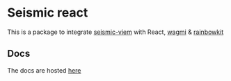# Seismic react

This is a package to integrate [seismic-viem](../seismic-viem/) with React, [wagmi](https://wagmi.sh) & [rainbowkit](https://www.rainbowkit.com/)

## Docs

The docs are hosted [here](https://seismic-docs.netlify.app/seismic-react/globals)
